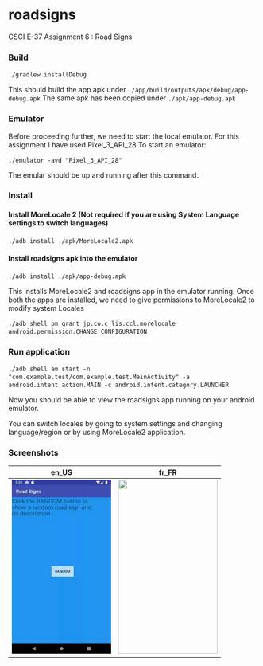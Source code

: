 # roadsigns
CSCI E-37 Assignment 6 : Road Signs

### Build
```shell
./gradlew installDebug
```
This should build the app apk under `./app/build/outputs/apk/debug/app-debug.apk`
The same apk has been copied under `./apk/app-debug.apk`

### Emulator
Before proceeding further, we need to start the local emulator. For this assignment I have used Pixel_3_API_28
To start an emulator:
```shell
./emulator -avd "Pixel_3_API_28"
```
The emular should be up and running after this command.

### Install
#### Install MoreLocale 2 (Not required if you are using System Language settings to switch languages)
```shell
./adb install ./apk/MoreLocale2.apk 
```

#### Install roadsigns apk into the emulator
```shell
./adb install ./apk/app-debug.apk 
```

This installs MoreLocale2 and roadsigns app in the emulator running. Once both the apps are installed, we need to give permissions to MoreLocale2 to modify system Locales

```shell
./adb shell pm grant jp.co.c_lis.ccl.morelocale android.permission.CHANGE_CONFIGURATION
```

### Run application
```shell
./adb shell am start -n "com.example.test/com.example.test.MainActivity" -a android.intent.action.MAIN -c android.intent.category.LAUNCHER
```

Now you should be able to view the roadsigns app running on your android emulator.

You can switch locales by going to system settings and changing language/region or by using MoreLocale2 application.


### Screenshots

en_US   |   fr_FR
:-------------------------:|:-------------------------:
<img src="https://github.com/pritamdey251/roadsigns/raw/master/demo/en_US.gif" alt="" height="350" width="200">  |  <img src="https://github.com/pritamdey251/roadsigns/raw/master/demo/fr_FR.gif" alt="" height="350" width="200">


